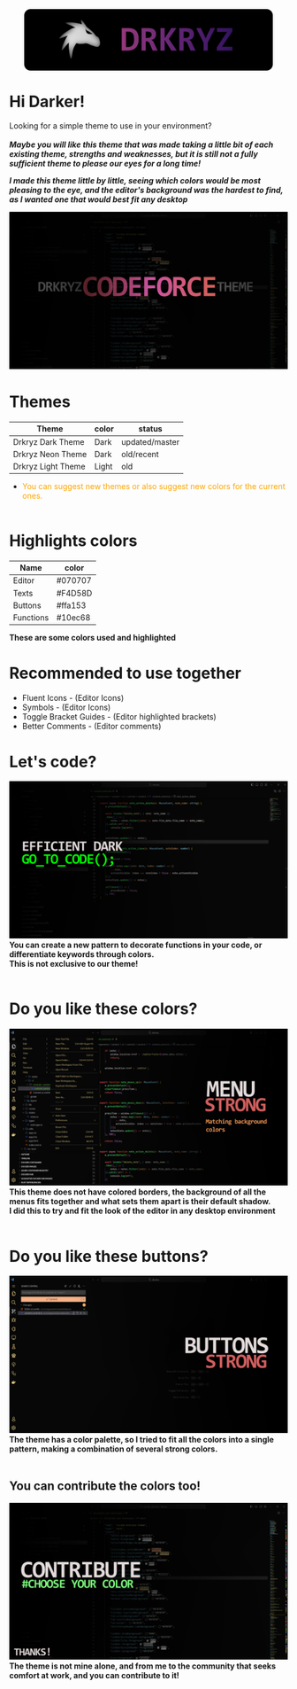 <div style="display:flex; justify-content: center;">
<img src="assets/banner.png" width="450" alt="Drkryz Project">
</div>

# Hi Darker!
Looking for a simple theme to use in your environment?<br><br>
***Maybe you will like this theme that was made taking a little bit of each existing theme, strengths and weaknesses, but it is still not a fully sufficient theme to please our eyes for a long time!***

***I made this theme little by little, seeing which colors would be most pleasing to the eye, and the editor's background was the hardest to find, as I wanted one that would best fit any desktop***

![Drkryz Code Force Update](assets/drkryzcodeforce.png)

# Themes
| Theme              | color  | status         |
|--------------------|--------|----------------| 
| Drkryz Dark Theme  | Dark   | updated/master |
| Drkryz Neon Theme  | Dark   | old/recent     |
| Drkryz Light Theme | Light  | old            |

- <span style="color: orange"> You can suggest new themes or also suggest new colors for the current ones.
<br><br>

# Highlights colors
| Name               | color       |
|--------------------|-------------|
| Editor             | #070707     |
| Texts              | #F4D58D     |
| Buttons            | #ffa153     | 
| Functions          | #10ec68     |

**These are some colors used and highlighted**

# Recommended to use together
- Fluent Icons - (Editor Icons)
- Symbols - (Editor Icons)
- Toggle Bracket Guides - (Editor highlighted brackets)
- Better Comments - (Editor comments)
  
# Let's code?
![Drkryz Code Force Lets Code](assets/go_to_code.png)
**You can create a new pattern to decorate functions in your code, or differentiate keywords through colors.** <br>
**This is not exclusive to our theme!**
<br><br>

# Do you like these colors?
![Drkryz Code Force Lets Code Menu](assets/go_to_code_menu.png)
**This theme does not have colored borders, the background of all the menus fits together and what sets them apart is their default shadow.** <br>
**I did this to try and fit the look of the editor in any desktop environment**
<br><br>

# Do you like these buttons?
![Drkryz Code Force Lets Code Buttons](assets/go_to_code_buttons.png)
**The theme has a color palette, so I tried to fit all the colors into a single pattern, making a combination of several strong colors.**
<br><br>

## You can contribute the colors too!
![Drkryz Code Force Lets Code Contrib](assets/go_to_code_contribute.png)
**The theme is not mine alone, and from me to the community that seeks comfort at work, and you can contribute to it!**